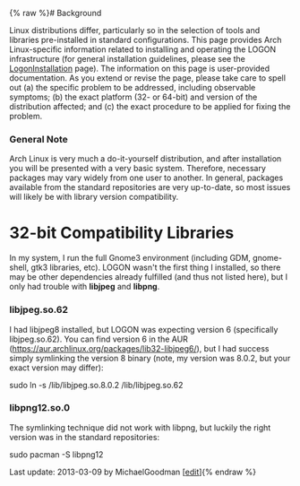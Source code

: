 {% raw %}# Background

Linux distributions differ, particularly so in the selection of tools
and libraries pre-installed in standard configurations. This page
provides Arch Linux-specific information related to installing and
operating the LOGON infrastructure (for general installation guidelines,
please see the [LogonInstallation](https://blog.inductorsoftware.com/docsproto/tools/LogonInstallation) page). The
information on this page is user-provided documentation. As you extend
or revise the page, please take care to spell out (a) the specific
problem to be addressed, including observable symptoms; (b) the exact
platform (32- or 64-bit) and version of the distribution affected; and
(c) the exact procedure to be applied for fixing the problem.

### General Note

Arch Linux is very much a do-it-yourself distribution, and after
installation you will be presented with a very basic system. Therefore,
necessary packages may vary widely from one user to another. In general,
packages available from the standard repositories are very up-to-date,
so most issues will likely be with library version compatibility.

# 32-bit Compatibility Libraries

In my system, I run the full Gnome3 environment (including GDM,
gnome-shell, gtk3 libraries, etc). LOGON wasn't the first thing I
installed, so there may be other dependencies already fulfilled (and
thus not listed here), but I only had trouble with **libjpeg** and
**libpng**.

### libjpeg.so.62

I had libjpeg8 installed, but LOGON was expecting version 6
(specifically libjpeg.so.62). You can find version 6 in the AUR
(<https://aur.archlinux.org/packages/lib32-libjpeg6/>), but I had
success simply symlinking the version 8 binary (note, my version was
8.0.2, but your exact version may differ):

sudo ln -s /lib/libjpeg.so.8.0.2 /lib/libjpeg.so.62

### libpng12.so.0

The symlinking technique did not work with libpng, but luckily the right
version was in the standard repositories:

sudo pacman -S libpng12

Last update: 2013-03-09 by MichaelGoodman [[edit](https://github.com/delph-in/docs/wiki/LogonArch/_edit)]{% endraw %}